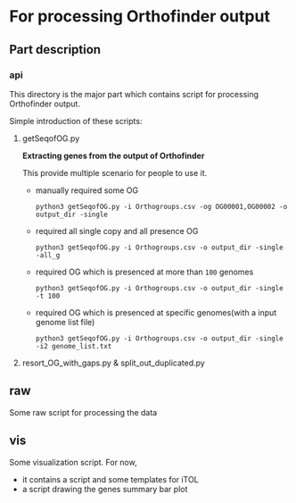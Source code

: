 # For processing Orthofinder output



## Part description
### api

This directory is the major part which contains script for processing Orthofinder output.

Simple introduction of these scripts:

1. getSeqofOG.py

    **Extracting genes from the output of Orthofinder**
    
    This provide multiple scenario for people to use it.
    
    * manually required some OG
    
        `python3 getSeqofOG.py -i Orthogroups.csv -og OG00001,OG00002 -o output_dir -single`
        
    * required all single copy and all presence OG
    
        `python3 getSeqofOG.py -i Orthogroups.csv -o output_dir -single -all_g`
        
    * required OG which is presenced at more than `100` genomes
    
        `python3 getSeqofOG.py -i Orthogroups.csv -o output_dir -single -t 100`
        
    * required OG which is presenced at specific genomes(with a input genome list file)
    
        `python3 getSeqofOG.py -i Orthogroups.csv -o output_dir -single -i2 genome_list.txt`
        
2. resort_OG_with_gaps.py & split_out_duplicated.py

## raw

Some raw script for processing the data

## vis

Some visualization script.
For now, 
* it contains a script and some templates for iTOL
* a script drawing the genes summary bar plot
